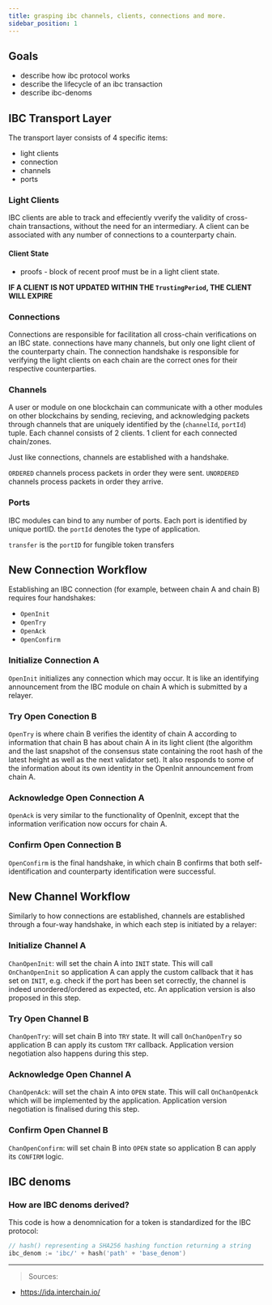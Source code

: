 ```yaml
---
title: grasping ibc channels, clients, connections and more.
sidebar_position: 1
---
```


## Goals 

- describe how ibc protocol works
- describe the lifecycle of an ibc transaction
- describe ibc-denoms

## IBC Transport Layer

The transport layer consists of 4 specific items:
- light clients
- connection
- channels
- ports

### Light Clients
IBC clients are able to track and effeciently vverify the validity of cross-chain transactions, without the need for an intermediary. A client can be associated with any number of connections to a counterparty chain. 

#### Client State
- proofs - block of recent proof must be in a light client state.

**IF A CLIENT IS NOT UPDATED WITHIN THE `TrustingPeriod`, THE CLIENT WILL EXPIRE**

### Connections
Connections are responsible for facilitation all cross-chain verifications on an IBC state. connections have many channels, but only one light client of the counterparty chain. The connection handshake is responsible for verifying the light clients on each chain are the correct ones for their respective counterparties.

### Channels
A user or module on one blockchain can communicate with a other modules on other blockchains by sending, recieving, and acknowledging packets through channels that are uniquely identified by the (`channelId`, `portId`) tuple. Each channel consists of 2 clients. 1 client for each connected chain/zones.

Just like connections, channels are established with a handshake.

`ORDERED` channels process packets in order they were sent.
`UNORDERED` channels process packets in order they arrive.

### Ports
IBC modules can bind to any number of ports. Each port is identified by unique portID. the `portId` denotes the type of application. 

`transfer` is the `portID` for fungible token transfers

## New Connection Workflow

Establishing an IBC connection (for example, between chain A and chain B) requires four handshakes:

- `OpenInit`
- `OpenTry`
- `OpenAck`
- `OpenConfirm`

### Initialize Connection A  
`OpenInit` initializes any connection which may occur. It is like an identifying announcement from the IBC module on chain A which is submitted by a relayer. 

### Try Open Conection B
`OpenTry` is where chain B verifies the identity of chain A according to information that chain B has about chain A in its light client (the algorithm and the last snapshot of the consensus state containing the root hash of the latest height as well as the next validator set). It also responds to some of the information about its own identity in the OpenInit announcement from chain A.

### Acknowledge Open Connection A
`OpenAck` is very similar to the functionality of OpenInit, except that the information verification now occurs for chain A.

### Confirm Open Connection B
`OpenConfirm` is the final handshake, in which chain B confirms that both self-identification and counterparty identification were successful.


## New Channel Workflow 
Similarly to how connections are established, channels are established through a four-way handshake, in which each step is initiated by a relayer:


### Initialize Channel A 
`ChanOpenInit`: will set the chain A into `INIT` state. This will call `OnChanOpenInit` so application A can apply the custom callback that it has set on `INIT`, e.g. check if the port has been set correctly, the channel is indeed unordered/ordered as expected, etc. An application version is also proposed in this step.

### Try Open Channel B

`ChanOpenTry`: will set chain B into `TRY` state. It will call `OnChanOpenTry` so application B can apply its custom `TRY` callback. Application version negotiation also happens during this step.

### Acknowledge Open Channel A

`ChanOpenAck`: will set the chain A into `OPEN` state. This will call `OnChanOpenAck` which will be implemented by the application. Application version negotiation is finalised during this step.

### Confirm Open Channel B

`ChanOpenConfirm`: will set chain B into `OPEN` state so application B can apply its `CONFIRM` logic.

## IBC denoms

### How are IBC denoms derived?
This code is how a denomnication for a token is standardized for the IBC protocol:
```go
// hash() representing a SHA256 hashing function returning a string
ibc_denom := 'ibc/' + hash('path' + 'base_denom')
```

___
> Sources:
* https://ida.interchain.io/
>